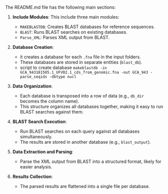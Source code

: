 The README.md file has the following main sections:
1. **Include Modules**: This include three main modules:
   - `MAKEBLASTDB`: Creates BLAST databases for reference sequences.
   - `BLAST`: Runs BLAST searches on existing databases.
   - `Parse_XML`: Parses XML output from BLAST.

2. **Database Creation**:
   - it creates a database for each `.fna` file in the input folders.
   - These databases are stored in separate entities (`blast_db`).
   - script to create database
   `makeblastdb -in GCA_943181505.1_UFV02.1_cds_from_genomic.fna -out GCA_943 -parse_seqids -dbtype nucl`


3. **Data Organization**:
   - Each database is transposed into a row of data (e.g., `db_dir` becomes the column name).
   - This structure organizes all databases together, making it easy to run BLAST searches against them.

4. **BLAST Search Execution**:
   - Run BLAST searches on each query against all databases simultaneously.
   - The results are stored in another database (e.g., `blast_output`).

5. **Data Extraction and Parsing**:
   -  Parse the XML output from BLAST into a structured format, likely for easier analysis.

6. **Results Collection**:
   - The parsed results are flattened into a single file per database.
